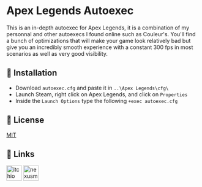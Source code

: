 # Apex Legends Autoexec

This is an in-depth autoexec for Apex Legends, it is a combination of my personnal and other autoexecs I found online such as Couleur's. You'll find a bunch of optimizations that will make your game look relatively bad but give you an incredibly smooth experience with a constant 300 fps in most scenarios as well as very good visibility.

## 📖 Installation

* Download `autoexec.cfg` and paste it in `..\Apex Legends\cfg\`
* Launch Steam, right click on Apex Legends, and click on `Properties`
* Inside the `Launch Options` type the following `+exec autoexec.cfg`

## 📄 License

[MIT](https://choosealicense.com/licenses/mit/)

## 🔗 Links

<a href="https://noxtgm.itch.io" target="_blank" rel="noreferrer"><img src="https://i.imgur.com/d9pIWxO.png" alt="itchio page" width="40" height="40"/></a> <a href="https://next.nexusmods.com/profile/noxtgm" target="_blank" rel="noreferrer"><img src="https://i.imgur.com/la4rbPq.png" alt="nexusmods page" width="40" height="40"/></a>
